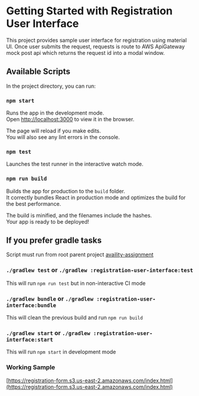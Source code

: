 # Getting Started with Registration User Interface
This project provides sample user interface for registration using material UI.
Once user submits the request, requests is route to AWS ApiGateway mock post api which returns 
the request id into a modal window.

## Available Scripts

In the project directory, you can run:

### `npm start`

Runs the app in the development mode.\
Open [http://localhost:3000](http://localhost:3000) to view it in the browser.

The page will reload if you make edits.\
You will also see any lint errors in the console.

### `npm test`

Launches the test runner in the interactive watch mode.

### `npm run build`

Builds the app for production to the `build` folder.\
It correctly bundles React in production mode and optimizes the build for the best performance.

The build is minified, and the filenames include the hashes.\
Your app is ready to be deployed!

## If you prefer gradle tasks

Script must run from root parent project [availity-assignment](..)

### `./gradlew test` or `./gradlew :registration-user-interface:test`

This will run `npm run test` but in non-interactive CI mode

### `./gradlew bundle` or `./gradlew :registration-user-interface:bundle`

This will clean the previous build and run `npm run build`

### `./gradlew start` or `./gradlew :registration-user-interface:start`

This will run `npm start` in development mode

### Working Sample

[https://registration-form.s3.us-east-2.amazonaws.com/index.html](https://registration-form.s3.us-east-2.amazonaws.com/index.html)